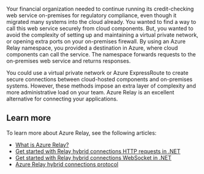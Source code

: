 Your financial organization needed to continue running its credit-checking web service on-premises for regulatory compliance, even though it migrated many systems into the cloud already. You wanted to find a way to call this web service securely from cloud components. But, you wanted to avoid the complexity of setting up and maintaining a virtual private network, or opening extra ports on your on-premises firewall. By using an Azure Relay namespace, you provided a destination in Azure, where cloud components can call the service. The namespace forwards requests to the on-premises web service and returns responses.

You could use a virtual private network or Azure ExpressRoute to create secure connections between cloud-hosted components and on-premises systems. However, these methods impose an extra layer of complexity and more administrative load on your team. Azure Relay is an excellent alternative for connecting your applications.

## Learn more

To learn more about Azure Relay, see the following articles:

- [What is Azure Relay?](/azure/service-bus-relay/relay-what-is-it)
- [Get started with Relay hybrid connections HTTP requests in .NET](/azure/service-bus-relay/relay-hybrid-connections-http-requests-dotnet-get-started)
- [Get started with Relay hybrid connections WebSocket in .NET](/azure/service-bus-relay/relay-hybrid-connections-dotnet-get-started)
- [Azure Relay hybrid connections protocol](/azure/service-bus-relay/relay-hybrid-connections-protocol)